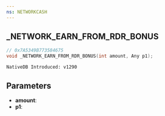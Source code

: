 ```yaml
---
ns: NETWORKCASH
---
```

## _NETWORK_EARN_FROM_RDR_BONUS

```c
// 0x7A5349B773584675
void _NETWORK_EARN_FROM_RDR_BONUS(int amount, Any p1);
```

```
NativeDB Introduced: v1290
```

## Parameters
* **amount**:
* **p1**:

